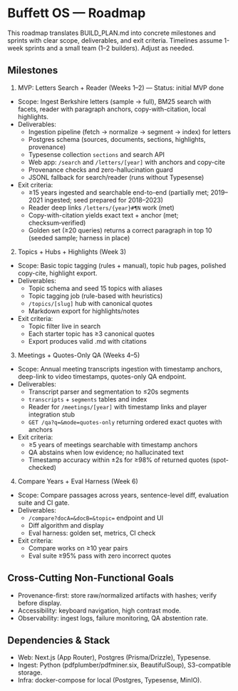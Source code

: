 # Buffett OS — Roadmap

This roadmap translates BUILD_PLAN.md into concrete milestones and sprints with clear scope, deliverables, and exit criteria. Timelines assume 1-week sprints and a small team (1–2 builders). Adjust as needed.

## Milestones

1) MVP: Letters Search + Reader (Weeks 1–2) — Status: initial MVP done
- Scope: Ingest Berkshire letters (sample → full), BM25 search with facets, reader with paragraph anchors, copy-with-citation, local highlights.
- Deliverables:
  - Ingestion pipeline (fetch → normalize → segment → index) for letters
  - Postgres schema (sources, documents, sections, highlights, provenance)
  - Typesense collection `sections` and search API
  - Web app: `/search` and `/letters/[year]` with anchors and copy-cite
  - Provenance checks and zero-hallucination guard
  - JSONL fallback for search/reader (runs without Typesense)
- Exit criteria:
  - ≥15 years ingested and searchable end-to-end (partially met; 2019–2021 ingested; seed prepared for 2018–2023)
  - Reader deep links `/letters/{year}#¶N` work (met)
  - Copy-with-citation yields exact text + anchor (met; checksum‑verified)
  - Golden set (≥20 queries) returns a correct paragraph in top 10 (seeded sample; harness in place)

2) Topics + Hubs + Highlights (Week 3)
- Scope: Basic topic tagging (rules + manual), topic hub pages, polished copy-cite, highlight export.
- Deliverables:
  - Topic schema and seed 15 topics with aliases
  - Topic tagging job (rule-based with heuristics)
  - `/topics/[slug]` hub with canonical quotes
  - Markdown export for highlights/notes
- Exit criteria:
  - Topic filter live in search
  - Each starter topic has ≥3 canonical quotes
  - Export produces valid .md with citations

3) Meetings + Quotes-Only QA (Weeks 4–5)
- Scope: Annual meeting transcripts ingestion with timestamp anchors, deep-link to video timestamps, quotes-only QA endpoint.
- Deliverables:
  - Transcript parser and segmentation to ≤20s segments
  - `transcripts` + `segments` tables and index
  - Reader for `/meetings/[year]` with timestamp links and player integration stub
  - `GET /qa?q=&mode=quotes-only` returning ordered exact quotes with anchors
- Exit criteria:
  - ≥5 years of meetings searchable with timestamp anchors
  - QA abstains when low evidence; no hallucinated text
  - Timestamp accuracy within ±2s for ≥98% of returned quotes (spot-checked)

4) Compare Years + Eval Harness (Week 6)
- Scope: Compare passages across years, sentence-level diff, evaluation suite and CI gate.
- Deliverables:
  - `/compare?docA=&docB=&topic=` endpoint and UI
  - Diff algorithm and display
  - Eval harness: golden set, metrics, CI check
- Exit criteria:
  - Compare works on ≥10 year pairs
  - Eval suite ≥95% pass with zero incorrect quotes

## Cross-Cutting Non-Functional Goals
- Provenance-first: store raw/normalized artifacts with hashes; verify before display.
- Accessibility: keyboard navigation, high contrast mode.
- Observability: ingest logs, failure monitoring, QA abstention rate.

## Dependencies & Stack
- Web: Next.js (App Router), Postgres (Prisma/Drizzle), Typesense.
- Ingest: Python (pdfplumber/pdfminer.six, BeautifulSoup), S3-compatible storage.
- Infra: docker-compose for local (Postgres, Typesense, MinIO).
